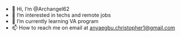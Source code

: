 - 👋 Hi, I’m @Archangel62
- 👀 I’m interested in techs and remote jobs
- 🌱 I’m currently learning VA program
- 📫 How to reach me on email at anyaegbu.christopher1@gmail.com

<!---
Archangel62/Archangel62 is a ✨ special ✨ repository because its `README.md` (this file) appears on your GitHub profile.
You can click the Preview link to take a look at your changes.
--->

